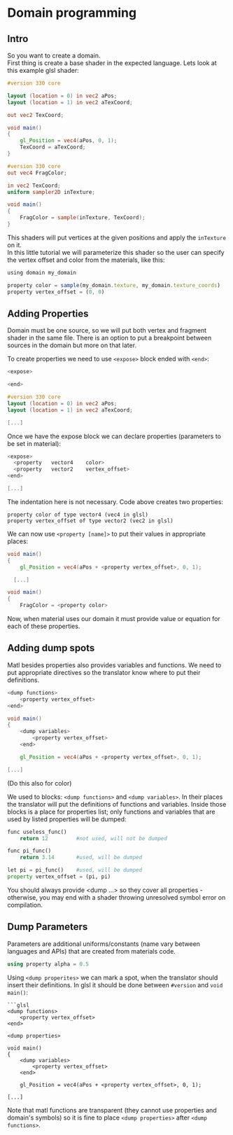 # Domain programming

## Intro
So you want to create a domain.   
First thing is create a base shader in the expected language. Lets look at this example glsl shader:  

```glsl
#version 330 core

layout (location = 0) in vec2 aPos;
layout (location = 1) in vec2 aTexCoord;

out vec2 TexCoord;

void main()
{
    gl_Position = vec4(aPos, 0, 1);
    TexCoord = aTexCoord;
}
```
```glsl
#version 330 core
out vec4 FragColor;

in vec2 TexCoord;
uniform sampler2D inTexture;

void main()
{
    FragColor = sample(inTexture, TexCoord);
}
```
This shaders will put vertices at the given positions and apply the ``inTexture`` on it.  
In this little tutorial we will parameterize this shader so the user can specify the vertex offset and color from the materials, like this:
```js
using domain my_domain

property color = sample(my_domain.texture, my_domain.texture_coords)
property vertex_offset = (0, 0)
```

## Adding Properties
Domain must be one source, so we will put both vertex and fragment shader in the same file. 
There is an option to put a breakpoint between sources in the domain but more on that later.  
  
To create properties we need to use ``<expose>`` block ended with ``<end>``:
```glsl
<expose>

<end>

#version 330 core
layout (location = 0) in vec2 aPos;
layout (location = 1) in vec2 aTexCoord;

[...]
```
Once we have the expose block we can declare properties (parameters to be set in material):
```glsl
<expose>
  <property   vector4    color>
  <property   vector2    vertex_offset>
<end>

[...]
```
The indentation here is not necessary.
Code above creates two properties:   
```
property color of type vector4 (vec4 in glsl)  
property vertex_offset of type vector2 (vec2 in glsl)  
```
We can now use ``<property [name]>`` to put their values in appropriate places:
```glsl
void main()
{
    gl_Position = vec4(aPos + <property vertex_offset>, 0, 1);

  [...]
```
```glsl
void main()
{
    FragColor = <property color>
```
Now, when material uses our domain it must provide value or equation for each of these properties.

## Adding dump spots
Matl besides properties also provides variables and functions. We need to put appropriate directives so the translator know where to put their definitions.

```glsl
<dump functions>
    <property vertex_offset>
<end>

void main()
{  
    <dump variables>
        <property vertex_offset>
    <end>

    gl_Position = vec4(aPos + <property vertex_offset>, 0, 1);

[...]
```
(Do this also for color)  

We used to blocks: ``<dump functions>`` and ``<dump variables>``. In their places the translator will put the definitions of functions and variables.
Inside those blocks is a place for properties list; only functions and variables that are used by listed properties will be dumped:
```python
func useless_func()
    return 12         #not used, will not be dumped

func pi_func()
    return 3.14       #used, will be dumped

let pi = pi_func()    #used, will be dumped
property vertex_offset = (pi, pi)
```
You should always provide <dump ...> so they cover all properties - otherwise, you may end with a shader throwing unresolved symbol error on compilation.

## Dump Parameters
Parameters are additional uniforms/constants (name vary between languages and APIs) that are created from materials code.
```cpp
using property alpha = 0.5
```
Using ``<dump properites>`` we can mark a spot, when the translator should insert their definitions.
In glsl it should be done between ``#version`` and ``void main()``:
```
```glsl
<dump functions>
    <property vertex_offset>
<end>

<dump properties>

void main()
{  
    <dump variables>
        <property vertex_offset>
    <end>

    gl_Position = vec4(aPos + <property vertex_offset>, 0, 1);

[...]
```
Note that matl functions are transparent (they cannot use properties and domain's symbols) so it is fine to place ``<dump properties>`` after ``<dump functions>``.





